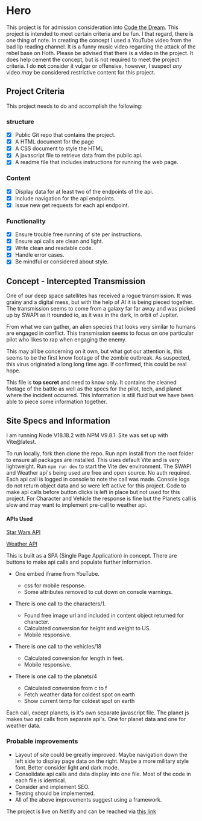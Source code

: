 # Hero
This project is for admission consideration into [Code the Dream](https://codethedream.org/). This project is intended to meet certain criteria and be fun. I that regard, there is one thing of note. In creating the concept I used a YouTube video from the bad lip reading channel. It is a funny music video regarding the attack of the rebel base on Hoth. Please be advised that there is a video in the project. It does help cement the concept, but is not required to meet the project criteria. I do **not** consider it vulgar or offensive, however, I suspect *any* video *may* be considered restrictive content for this project.

## Project Criteria
This project needs to do and accomplish the following:
### structure
- [x] Public Git repo that contains the project.
- [x] A HTML document for the page
- [x] A CSS document to style the HTML
- [x] A javascript file to retrieve data from the public api.
- [x] A readme file that includes instructions for running the web page.
### Content
- [x] Display data for at least two of the endpoints of the api.
- [x] Include navigation for the api endpoints.
- [x] Issue new get requests for each api endpoint.
### Functionality
- [x] Ensure trouble free running of site per instructions.
- [x] Ensure api calls are clean and light.
- [x] Write clean and readable code.
- [x] Handle error cases.
- [x] Be mindful or considered about style.

## Concept - Intercepted Transmission
One of our deep space satellites has received a rogue transmission. It was grainy and a digital mess, but with the help of AI it is being pieced together. The transmission seems to come from a galaxy far far away and was picked up by SWAPI as it rounded io, as it was in the dark, in orbit of Jupiter.

From what we can gather, an alien species that looks very similar to humans are engaged in conflict. This transmission seems to focus on one particular pilot who likes to rap when engaging the enemy.

This may all be concerning on it own, but what got our attention is, this seems to be the first know footage of the zombie outbreak. As suspected, this virus originated a long long time ago. If confirmed, this could be real hope.

This file is **top secret** and need to know only. It contains the cleaned footage of the battle as well as the specs for the pilot, tech, and planet where the incident occurred. This information is still fluid but we have been able to piece some information together.

## Site Specs and Information
I am running Node V18.18.2 with NPM V9.8.1. Site was set up with Vite@latest.

To run locally, fork then clone the repo. Run npm install from the root folder to ensure all packages are installed. This uses default Vite and is very lightweight. Run 
```npm run dev```
to start the Vite dev environment. The SWAPI and Weather api's being used are free and open source. No auth required. Each api call is logged in console to note the call was made. Console logs do not return object data and so were left active for this project. Code to make api calls before button clicks is left in place but not used for this project. For Character and Vehicle the response is fine but the Planets call is slow and may want to implement pre-call to weather api.

#### APIs Used
[Star Wars API](https://www.swapi.tech/documentation)

[Weather API](https://open-meteo.com/en/docs)

This is built as a SPA (Single Page Application) in concept. There are buttons to make api calls and populate further information.

* One embed iframe from YouTube.
  * css for mobile response.
  * Some attributes removed to cut down on console warnings.

* There is one call to the characters/1.
  * Found free image url and included in content object returned for character.
  * Calculated conversion for height and weight to US.
  * Mobile responsive.
* There is one call to the vehicles/18
  * Calculated conversion for length in feet.
  * Mobile responsive.
* There is one call to the planets/4
  * Calculated conversion from c to f
  * Fetch weather data for coldest spot on earth
  * Show current temp for coldest spot on earth

Each call, except planets, is it's own separate javascript file. The planet js makes two api calls from separate api's. One for planet data and one for weather data.

### Probable improvements
* Layout of site could be greatly improved. Maybe navigation down the left side to display page data on the right. Maybe a more military style font. Better consider light and dark mode.
* Consolidate api calls and data display into one file. Most of the code in each file is identical.
* Consider and implement SEO.
* Testing should be implemented.
* All of the above improvements suggest using a framework.

The project is live on Netlify and can be reached via [this link](https://fastidious-cuchufli-e25756.netlify.app/)